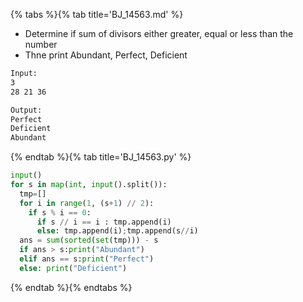 {% tabs %}{% tab title='BJ_14563.md' %}

* Determine if sum of divisors either greater, equal or less than the number
* Thne print Abundant, Perfect, Deficient

```txt
Input:
3
28 21 36

Output:
Perfect
Deficient
Abundant
```

{% endtab %}{% tab title='BJ_14563.py' %}

```py
input()
for s in map(int, input().split()):
  tmp=[]
  for i in range(1, (s+1) // 2):
    if s % i == 0:
      if s // i == i : tmp.append(i)
      else: tmp.append(i);tmp.append(s//i)
  ans = sum(sorted(set(tmp))) - s
  if ans > s:print("Abundant")
  elif ans == s:print("Perfect")
  else: print("Deficient")
```

{% endtab %}{% endtabs %}
